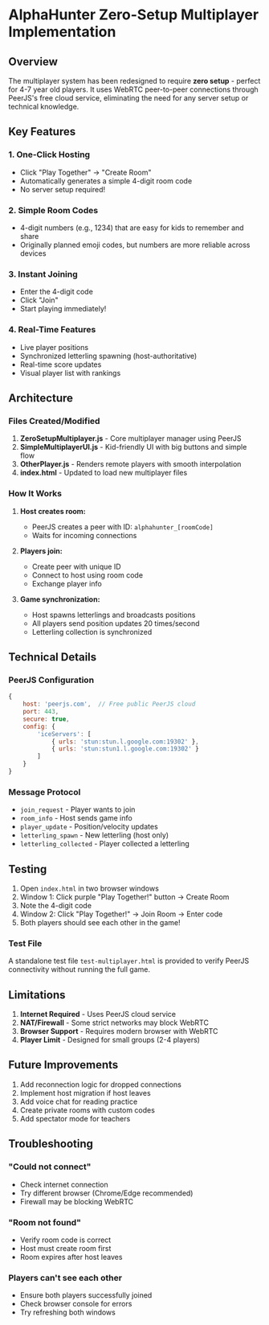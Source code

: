 # AlphaHunter Zero-Setup Multiplayer Implementation

## Overview

The multiplayer system has been redesigned to require **zero setup** - perfect for 4-7 year old players. It uses WebRTC peer-to-peer connections through PeerJS's free cloud service, eliminating the need for any server setup or technical knowledge.

## Key Features

### 1. **One-Click Hosting**
- Click "Play Together" → "Create Room"
- Automatically generates a simple 4-digit room code
- No server setup required!

### 2. **Simple Room Codes**
- 4-digit numbers (e.g., 1234) that are easy for kids to remember and share
- Originally planned emoji codes, but numbers are more reliable across devices

### 3. **Instant Joining**
- Enter the 4-digit code
- Click "Join"
- Start playing immediately!

### 4. **Real-Time Features**
- Live player positions
- Synchronized letterling spawning (host-authoritative)
- Real-time score updates
- Visual player list with rankings

## Architecture

### Files Created/Modified

1. **ZeroSetupMultiplayer.js** - Core multiplayer manager using PeerJS
2. **SimpleMultiplayerUI.js** - Kid-friendly UI with big buttons and simple flow
3. **OtherPlayer.js** - Renders remote players with smooth interpolation
4. **index.html** - Updated to load new multiplayer files

### How It Works

1. **Host creates room:**
   - PeerJS creates a peer with ID: `alphahunter_[roomCode]`
   - Waits for incoming connections

2. **Players join:**
   - Create peer with unique ID
   - Connect to host using room code
   - Exchange player info

3. **Game synchronization:**
   - Host spawns letterlings and broadcasts positions
   - All players send position updates 20 times/second
   - Letterling collection is synchronized

## Technical Details

### PeerJS Configuration
```javascript
{
    host: 'peerjs.com',  // Free public PeerJS cloud
    port: 443,
    secure: true,
    config: {
        'iceServers': [
            { urls: 'stun:stun.l.google.com:19302' },
            { urls: 'stun:stun1.l.google.com:19302' }
        ]
    }
}
```

### Message Protocol
- `join_request` - Player wants to join
- `room_info` - Host sends game info
- `player_update` - Position/velocity updates
- `letterling_spawn` - New letterling (host only)
- `letterling_collected` - Player collected a letterling

## Testing

1. Open `index.html` in two browser windows
2. Window 1: Click purple "Play Together!" button → Create Room
3. Note the 4-digit code
4. Window 2: Click "Play Together!" → Join Room → Enter code
5. Both players should see each other in the game!

### Test File
A standalone test file `test-multiplayer.html` is provided to verify PeerJS connectivity without running the full game.

## Limitations

1. **Internet Required** - Uses PeerJS cloud service
2. **NAT/Firewall** - Some strict networks may block WebRTC
3. **Browser Support** - Requires modern browser with WebRTC
4. **Player Limit** - Designed for small groups (2-4 players)

## Future Improvements

1. Add reconnection logic for dropped connections
2. Implement host migration if host leaves
3. Add voice chat for reading practice
4. Create private rooms with custom codes
5. Add spectator mode for teachers

## Troubleshooting

### "Could not connect"
- Check internet connection
- Try different browser (Chrome/Edge recommended)
- Firewall may be blocking WebRTC

### "Room not found"
- Verify room code is correct
- Host must create room first
- Room expires after host leaves

### Players can't see each other
- Ensure both players successfully joined
- Check browser console for errors
- Try refreshing both windows